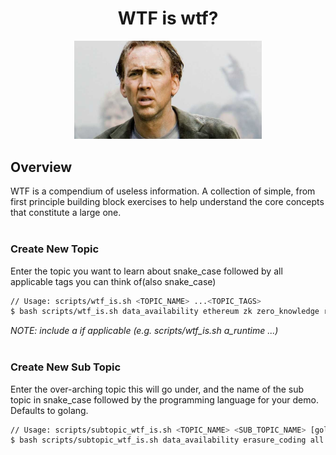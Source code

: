 <div align="center">
    <h1>WTF is wtf?</h1>
    <img src="./assets/nictf.jpeg" style="width: 300px">
</div>

## Overview
WTF is a compendium of useless information. A collection of simple, from first principle building block exercises to help understand the core concepts that constitute a large one.
<br><br>

### Create New Topic
Enter the topic you want to learn about snake_case followed by all applicable tags you can think of(also snake_case)

```bash
// Usage: scripts/wtf_is.sh <TOPIC_NAME> ...<TOPIC_TAGS>
$ bash scripts/wtf_is.sh data_availability ethereum zk zero_knowledge rollups encoding data_structures serialization
```

*NOTE: include a if applicable (e.g. scripts/wtf_is.sh a_runtime ...)*
<br><br>

### Create New Sub Topic
Enter the over-arching topic this will go under, and the name of the sub topic in snake_case followed by the programming language for your demo. Defaults to golang.

```bash
// Usage: scripts/subtopic_wtf_is.sh <TOPIC_NAME> <SUB_TOPIC_NAME> [golang|rust|python|all]
$ bash scripts/subtopic_wtf_is.sh data_availability erasure_coding all
```
